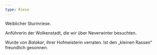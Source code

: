 ```yaml
---
type: Riese
---
```


Weiblicher Sturmriese.

Anführerin der Wolkenstadt, die wir über Neverwinter besuchten.

Wurde von *Balakar*, ihrer Hofmeisterin verraten. Ist den „kleinen Rassen“ freundlich gesonnen.
